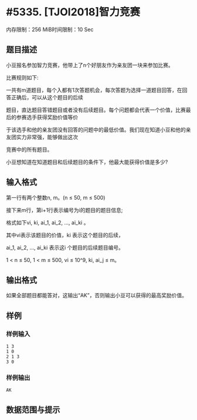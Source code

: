# #5335. [TJOI2018]智力竞赛

内存限制：256 MiB时间限制：10 Sec

## 题目描述

小豆报名参加智力竞赛，他带上了n个好朋友作为亲友团一块来参加比赛。

比赛规则如下:

一共有m道题目，每个入都有1次答题机会，每次答题为选择一道题目回答，在回答正确后，可以从这个题目的后续

题目，直达题目答错题目或者没有后续题目。每个问题都会代表一个价值，比赛最后的参赛选手获得奖励价值等价

于该选手和他的亲友团没有回答的问题中的最低价值。我们现在知道小豆和他的亲友团实力非常强，能够做出这次

竞赛中的所有题目。

小豆想知道在知道题目和后续题目的条件下，他最大能获得价值是多少?

## 输入格式

第一行有两个整数n, m。(n  &le; 50, m  &le; 500)

接下来m行，第i+1行表示编号为i的题目的题目信息;

格式如下vi, ki, ai_1, ai_2, ..., ai_ki 。

其中vi表示该题目的价值，ki  表示这个题目的后续，

ai_1, ai_2, ..., ai_ki 表示这i 个题目的后续题目编号。

1 < n &le; 50, 1 < m &le; 500, vi &le; 10^9, ki, ai_j &le; m。

## 输出格式

如果全部题目都能答对，这输出&ldquo;AK&rdquo;，否则输出小豆可以获得的最高奖励价值。

## 样例

### 样例输入

    
    1 3
    1 0
    2 1 3
    3 0
    

### 样例输出

    
    AK
    
    

## 数据范围与提示

